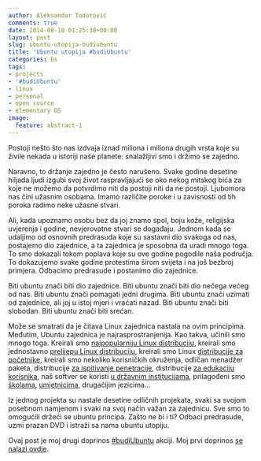 ```yaml
---
author: Aleksandar Todorović
comments: true
date: 2014-08-18 01:25:38+00:00
layout: post
slug: ubuntu-utopija-budiubuntu
title: 'Ubuntu utopija #budiUbuntu'
categories: bs
tags:
- projects
- '#budiUbuntu'
- linux
- personal
- open source
- elementary OS
image:
  feature: abstract-1
---
```


Postoji nešto što nas izdvaja iznad miliona i miliona drugih vrsta koje su živile nekada u istoriji naše planete: snalažljivi smo i držimo se zajedno.

Naravno, to držanje zajedno je često narušeno. Svake godine desetine hiljada ljudi izgubi svoj život raspravljajući se oko nekog mitskog bića za koje ne možemo da potvrdimo niti da postoji niti da ne postoji. Ljubomora nas čini užasnim osobama. Imamo različite poroke i u zavisnosti od tih poroka radimo neke užasne stvari.

Ali, kada upoznamo osobu bez da joj znamo spol, boju kože, religijska uvjerenja i godine, nevjerovatne stvari se događaju. Jednom kada se udaljimo od osnovnih predrasuda koje su sastavni dio svakoga od nas, postajemo dio zajednice, a ta zajednica je sposobna da uradi mnogo toga. To smo dokazali tokom poplava koje su ove godine pogodile naša područja. To dokazujemo svake godine protestima širom svijeta i na još bezbroj primjera. Odbacimo predrasude i postanimo dio zajednice.

Biti ubuntu znači biti dio zajednice. Biti ubuntu znači biti dio nečega većeg od nas. Biti ubuntu znači pomagati jedni drugima. Biti ubuntu znači uzimati od zajednice, ali joj u istoj mjeri i vraćati nazad. Biti ubuntu znači biti slobodan. Biti ubuntu znači biti srećan.

Može se smatrati da je čitava Linux zajednica nastala na ovim principima. Međutim, Ubuntu zajednica je najrasprostranjenija. Kao takva, učinili smo mnogo toga. Kreirali smo [najpopularniju Linux distribuciju](http://www.ubuntu.com/download/desktop), kreirali smo jednostavno [prelijepu Linux distribuciju](http://elementaryos.org/), kreirali smo Linux [distribucije za početnike](http://linuxmint.com/), kreirali smo nekoliko korisničkih okruženja, odličan menadžer paketa, distribucije [za ispitivanje penetracije](http://www.backbox.org/), distribucije [za edukaciju korisnika](http://edubuntu.com/), naš softver se koristi [u državnim institucijama](http://www.muenchen.de/rathaus/Stadtverwaltung/Direktorium/LiMux.html), prilagođeni smo [školama](http://www.educa.madrid.org/web/madrid_linux/), [umjetnicima](http://ubuntustudio.org/), drugačijim jezicima...

Iz jednog projekta su nastale desetine odličnih projekata, svaki sa svojom posebnom namjenom i svaki na svoj način važan za zajednicu. Sve smo to omogućili držeći se ubuntu principa. Zašto ne bi i ti? Odbaci predrasude, uzmi prazan DVD i istraži sa nama ubuntu utopiju.

Ovaj post je moj drugi doprinos [#budiUbuntu](https://twitter.com/search?&q=%23budiUbuntu) akciji. Moj prvi doprinos [se nalazi ovdje](http://aleksandartodorovic.wordpress.com/2014/08/18/moj-put-od-fedore-preko-archa-do-ubuntu-derivata-budiubuntu/).
